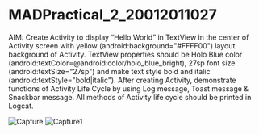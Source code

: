 # MADPractical_2_20012011027

AIM: Create Activity to display “Hello World” in TextView in the center of Activity screen with yellow (android:background="#FFFF00") layout background of Activity. TextView properties should be Holo Blue color (android:textColor=@android:color/holo_blue_bright), 27sp font size (android:textSize="27sp") and make text style bold and italic (android:textStyle="bold|italic"). After creating Activity, demonstrate functions of Activity Life Cycle by using Log message, Toast message & Snackbar message. All methods of Activity life cycle should be printed in Logcat.

![Capture](https://user-images.githubusercontent.com/110648302/187740772-b836f241-43e7-4abb-93ad-9f9f8750e482.PNG)
![Capture1](https://user-images.githubusercontent.com/110648302/187740809-928f93c5-4c7f-405d-a6e2-78300805b9fc.PNG)
